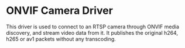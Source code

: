 # ONVIF Camera Driver

This driver is used to connect to an RTSP camera through ONVIF media discovery, and stream video data from it. It
publishes the original h264, h265 or av1 packets without any transcoding.
